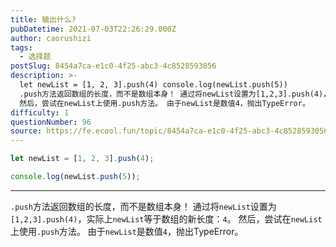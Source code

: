 ```yaml
---
title: 输出什么?
pubDatetime: 2021-07-03T22:26:29.000Z
author: caorushizi
tags:
  - 选择题
postSlug: 8454a7ca-e1c0-4f25-abc3-4c8528593056
description: >-
  let newList = [1, 2, 3].push(4) console.log(newList.push(5))
  .push方法返回数组的长度，而不是数组本身！ 通过将newList设置为[1,2,3].push(4)，实际上newList等于数组的新长度：4。
  然后，尝试在newList上使用.push方法。 由于newList是数值4，抛出TypeError。
difficulty: 1
questionNumber: 96
source: https://fe.ecool.fun/topic/8454a7ca-e1c0-4f25-abc3-4c8528593056
---
```


```javascript
let newList = [1, 2, 3].push(4);

console.log(newList.push(5));
```

---

`.push`方法返回数组的长度，而不是数组本身！ 通过将`newList`设置为`[1,2,3].push(4)`，实际上`newList`等于数组的新长度：`4`。
然后，尝试在`newList`上使用`.push`方法。 由于`newList`是数值`4`，抛出TypeError。
